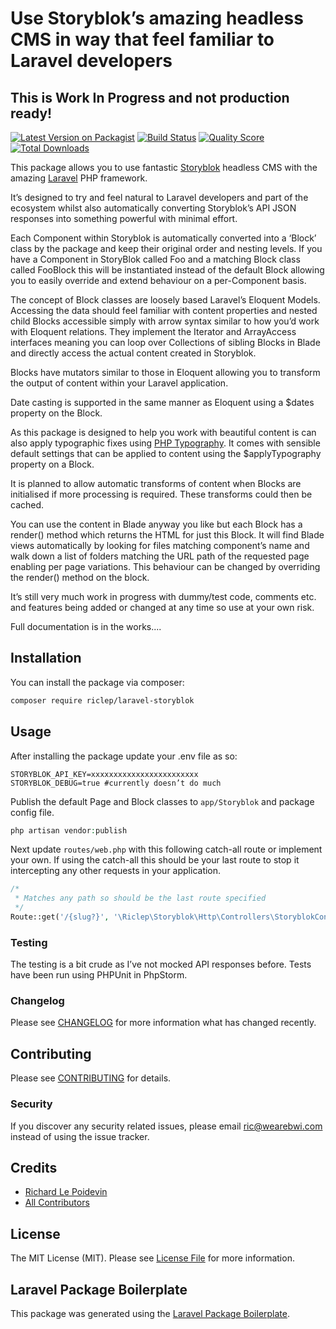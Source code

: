 # Use Storyblok’s amazing headless CMS in way that feel familiar to Laravel developers
## This is Work In Progress and not production ready!

[![Latest Version on Packagist](https://img.shields.io/packagist/v/riclep/laravel-storyblok.svg?style=flat-square)](https://packagist.org/packages/riclep/laravel-storyblok)
[![Build Status](https://img.shields.io/travis/riclep/laravel-storyblok/master.svg?style=flat-square)](https://travis-ci.org/riclep/laravel-storyblok)
[![Quality Score](https://img.shields.io/scrutinizer/g/riclep/laravel-storyblok.svg?style=flat-square)](https://scrutinizer-ci.com/g/riclep/laravel-storyblok)
[![Total Downloads](https://img.shields.io/packagist/dt/riclep/laravel-storyblok.svg?style=flat-square)](https://packagist.org/packages/riclep/laravel-storyblok)

This package allows you to use fantastic [Storyblok](https://www.storyblok.com/) headless CMS with the amazing [Laravel](https://laravel.com/) PHP framework.

It’s designed to try and feel natural to Laravel developers and part of the ecosystem whilst also automatically converting Storyblok’s API JSON responses into something powerful with minimal effort.

Each Component within Storyblok is automatically converted into a ‘Block’ class by the package and keep their original order and nesting levels. If you have a Component in StoryBlok called Foo and a matching Block class called FooBlock this will be instantiated instead of the default Block allowing you to easily override and extend behaviour on a per-Component basis.

The concept of Block classes are loosely based Laravel’s Eloquent Models. Accessing the data should feel familiar with content properties and nested child Blocks accessible simply with arrow syntax similar to how you’d work with Eloquent relations. They implement the Iterator and ArrayAccess interfaces meaning you can loop over Collections of sibling Blocks in Blade and directly access the actual content created in Storyblok.

Blocks have mutators similar to those in Eloquent allowing you to transform the output of content within your Laravel application.

Date casting is supported in the same manner as Eloquent using a $dates property on the Block.

As this package is designed to help you work with beautiful content is can also apply typographic fixes using [PHP Typography](https://github.com/mundschenk-at/php-typography). It comes with sensible default settings that can be applied to content using the $applyTypography property on a Block.

It is planned to allow automatic transforms of content when Blocks are initialised if more processing is required. These transforms could then be cached.

You can use the content in Blade anyway you like but each Block has a render() method which returns the HTML for just this Block. It will find Blade views automatically by looking for files matching component’s name and walk down a list of folders matching the URL path of the requested page enabling per page variations. This behaviour can be changed by overriding the render() method on the block.

It’s still very much work in progress with dummy/test code, comments etc. and features being added or changed at any time so use at your own risk.

Full documentation is in the works....

## Installation

You can install the package via composer:

```bash
composer require riclep/laravel-storyblok
```

## Usage

After installing the package update your .env file as so:

```
STORYBLOK_API_KEY=xxxxxxxxxxxxxxxxxxxxxxxx
STORYBLOK_DEBUG=true #currently doesn’t do much
```

Publish the default Page and Block classes to `app/Storyblok` and package config file.

``` php
php artisan vendor:publish
```

Next update `routes/web.php` with this following catch-all route or implement your own. If using the catch-all this should be your last route to stop it intercepting any other requests in your application.

``` php
/*
 * Matches any path so should be the last route specified
 */
Route::get('/{slug?}', '\Riclep\Storyblok\Http\Controllers\StoryblokController@show')->where('slug', '(.*)');
```


### Testing

The testing is a bit crude as I’ve not mocked API responses before. Tests have been run using PHPUnit in PhpStorm.

### Changelog

Please see [CHANGELOG](CHANGELOG.md) for more information what has changed recently.

## Contributing

Please see [CONTRIBUTING](CONTRIBUTING.md) for details.

### Security

If you discover any security related issues, please email ric@wearebwi.com instead of using the issue tracker.

## Credits

- [Richard Le Poidevin](https://github.com/riclep)
- [All Contributors](../../contributors)

## License

The MIT License (MIT). Please see [License File](LICENSE.md) for more information.

## Laravel Package Boilerplate

This package was generated using the [Laravel Package Boilerplate](https://laravelpackageboilerplate.com).